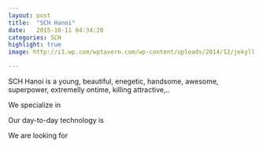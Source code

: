 ```yaml
---
layout: post
title:  "SCH Hanoi"
date:   2015-10-11 04:34:20
categories: SCH
highlight: true
image: http://i1.wp.com/wptavern.com/wp-content/uploads/2014/12/jekyll.png

---
```

SCH Hanoi is a young, beautiful, enegetic, handsome, awesome, superpower, extremelly ontime, killing attractive,..

We specialize in

Our day-to-day technology is

We are looking for 
